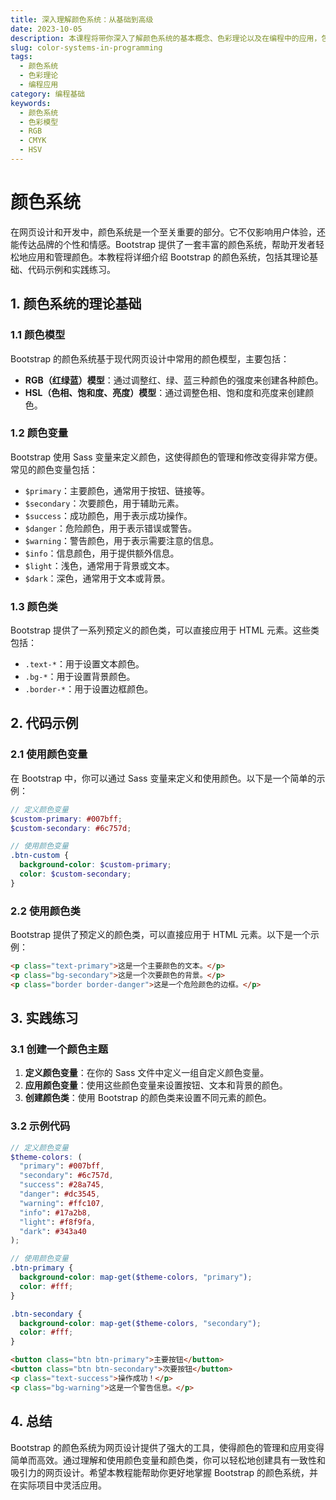 ```yaml
---
title: 深入理解颜色系统：从基础到高级
date: 2023-10-05
description: 本课程将带你深入了解颜色系统的基本概念、色彩理论以及在编程中的应用，包括RGB、CMYK、HSV等颜色模型，以及如何在不同编程语言中实现颜色操作。
slug: color-systems-in-programming
tags:
  - 颜色系统
  - 色彩理论
  - 编程应用
category: 编程基础
keywords:
  - 颜色系统
  - 色彩模型
  - RGB
  - CMYK
  - HSV
---
```


# 颜色系统

在网页设计和开发中，颜色系统是一个至关重要的部分。它不仅影响用户体验，还能传达品牌的个性和情感。Bootstrap 提供了一套丰富的颜色系统，帮助开发者轻松地应用和管理颜色。本教程将详细介绍 Bootstrap 的颜色系统，包括其理论基础、代码示例和实践练习。

## 1. 颜色系统的理论基础

### 1.1 颜色模型

Bootstrap 的颜色系统基于现代网页设计中常用的颜色模型，主要包括：

- **RGB（红绿蓝）模型**：通过调整红、绿、蓝三种颜色的强度来创建各种颜色。
- **HSL（色相、饱和度、亮度）模型**：通过调整色相、饱和度和亮度来创建颜色。

### 1.2 颜色变量

Bootstrap 使用 Sass 变量来定义颜色，这使得颜色的管理和修改变得非常方便。常见的颜色变量包括：

- `$primary`：主要颜色，通常用于按钮、链接等。
- `$secondary`：次要颜色，用于辅助元素。
- `$success`：成功颜色，用于表示成功操作。
- `$danger`：危险颜色，用于表示错误或警告。
- `$warning`：警告颜色，用于表示需要注意的信息。
- `$info`：信息颜色，用于提供额外信息。
- `$light`：浅色，通常用于背景或文本。
- `$dark`：深色，通常用于文本或背景。

### 1.3 颜色类

Bootstrap 提供了一系列预定义的颜色类，可以直接应用于 HTML 元素。这些类包括：

- `.text-*`：用于设置文本颜色。
- `.bg-*`：用于设置背景颜色。
- `.border-*`：用于设置边框颜色。

## 2. 代码示例

### 2.1 使用颜色变量

在 Bootstrap 中，你可以通过 Sass 变量来定义和使用颜色。以下是一个简单的示例：

```scss
// 定义颜色变量
$custom-primary: #007bff;
$custom-secondary: #6c757d;

// 使用颜色变量
.btn-custom {
  background-color: $custom-primary;
  color: $custom-secondary;
}
```

### 2.2 使用颜色类

Bootstrap 提供了预定义的颜色类，可以直接应用于 HTML 元素。以下是一个示例：

```html
<p class="text-primary">这是一个主要颜色的文本。</p>
<p class="bg-secondary">这是一个次要颜色的背景。</p>
<p class="border border-danger">这是一个危险颜色的边框。</p>
```

## 3. 实践练习

### 3.1 创建一个颜色主题

1. **定义颜色变量**：在你的 Sass 文件中定义一组自定义颜色变量。
2. **应用颜色变量**：使用这些颜色变量来设置按钮、文本和背景的颜色。
3. **创建颜色类**：使用 Bootstrap 的颜色类来设置不同元素的颜色。

### 3.2 示例代码

```scss
// 定义颜色变量
$theme-colors: (
  "primary": #007bff,
  "secondary": #6c757d,
  "success": #28a745,
  "danger": #dc3545,
  "warning": #ffc107,
  "info": #17a2b8,
  "light": #f8f9fa,
  "dark": #343a40
);

// 使用颜色变量
.btn-primary {
  background-color: map-get($theme-colors, "primary");
  color: #fff;
}

.btn-secondary {
  background-color: map-get($theme-colors, "secondary");
  color: #fff;
}
```

```html
<button class="btn btn-primary">主要按钮</button>
<button class="btn btn-secondary">次要按钮</button>
<p class="text-success">操作成功！</p>
<p class="bg-warning">这是一个警告信息。</p>
```

## 4. 总结

Bootstrap 的颜色系统为网页设计提供了强大的工具，使得颜色的管理和应用变得简单而高效。通过理解和使用颜色变量和颜色类，你可以轻松地创建具有一致性和吸引力的网页设计。希望本教程能帮助你更好地掌握 Bootstrap 的颜色系统，并在实际项目中灵活应用。